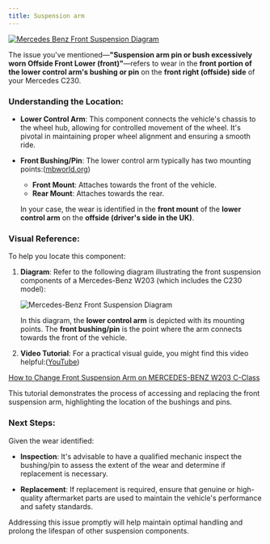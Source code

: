 ```yaml
---
title: Suspension arm
---
```



[![Mercedes Benz Front Suspension Diagram](https://tse3.mm.bing.net/th/id/OIP.zsiP1KgjfeGYdDxUkEBWLgHaFd?pid=Api)](https://stewart-switch.com/mercedes-benz-front-suspension-diagram)

The issue you've mentioned—**"Suspension arm pin or bush excessively worn Offside Front Lower (front)"**—refers to wear in the **front portion of the lower control arm's bushing or pin** on the **front right (offside) side** of your Mercedes C230.

### Understanding the Location:

* **Lower Control Arm**: This component connects the vehicle's chassis to the wheel hub, allowing for controlled movement of the wheel. It's pivotal in maintaining proper wheel alignment and ensuring a smooth ride.

* **Front Bushing/Pin**: The lower control arm typically has two mounting points:([mbworld.org][1])

    * **Front Mount**: Attaches towards the front of the vehicle.
    * **Rear Mount**: Attaches towards the rear.

  In your case, the wear is identified in the **front mount** of the **lower control arm** on the **offside (driver's side in the UK)**.

### Visual Reference:

To help you locate this component:

1. **Diagram**: Refer to the following diagram illustrating the front suspension components of a Mercedes-Benz W203 (which includes the C230 model):

   ![Mercedes-Benz Front Suspension Diagram](https://stewart-switch.com/mercedes-benz-front-suspension-diagram)

   In this diagram, the **lower control arm** is depicted with its mounting points. The **front bushing/pin** is the point where the arm connects towards the front of the vehicle.

2. **Video Tutorial**: For a practical visual guide, you might find this video helpful:([YouTube][2])

[How to Change Front Suspension Arm on MERCEDES-BENZ W203 C-Class](https://www.youtube.com/watch?v=rKo-waAacs4&utm_source=chatgpt.com)

This tutorial demonstrates the process of accessing and replacing the front suspension arm, highlighting the location of the bushings and pins.

### Next Steps:

Given the wear identified:

* **Inspection**: It's advisable to have a qualified mechanic inspect the bushing/pin to assess the extent of the wear and determine if replacement is necessary.

* **Replacement**: If replacement is required, ensure that genuine or high-quality aftermarket parts are used to maintain the vehicle's performance and safety standards.

Addressing this issue promptly will help maintain optimal handling and prolong the lifespan of other suspension components.

[1]: https://mbworld.org/forums/c-class-w203/503392-replacing-front-control-arm-bushings.html?utm_source=chatgpt.com "Replacing front control arm bushings - MBWorld.org Forums"
[2]: https://www.youtube.com/watch?v=rKo-waAacs4&utm_source=chatgpt.com "How to change front suspension arm on MERCEDES-BENZ W203 C ..."
